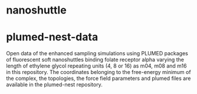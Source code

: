 # nanoshuttle
# plumed-nest-data
 Open data of the enhanced sampling simulations using PLUMED packages
 of fluorescent soft nanoshuttles binding folate receptor alpha varying the length of ethylene glycol repeating units (4, 8 or 16)
 as m04, m08 and m16 in this repository.
 The coordinates belonging to the free-energy minimum of the complex, the topologies, the force field parameters and plumed files
 are available in the plumed-nest repository.

